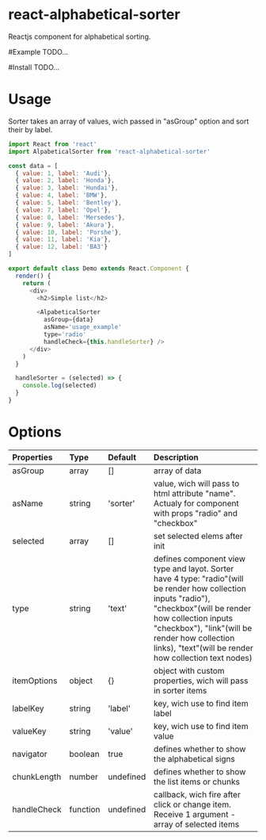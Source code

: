 # react-alphabetical-sorter
Reactjs component for alphabetical sorting.

#Example
TODO...

#Install
TODO...

# Usage
Sorter takes an array of values, wich passed in "asGroup" option and sort their by label.

```javascript
import React from 'react'
import AlpabeticalSorter from 'react-alphabetical-sorter'

const data = [
  { value: 1, label: 'Audi'},
  { value: 2, label: 'Honda'},
  { value: 3, label: 'Hundai'},
  { value: 4, label: 'BMW'},
  { value: 5, label: 'Bentley'},
  { value: 7, label: 'Opel'},
  { value: 8, label: 'Mersedes'},
  { value: 9, label: 'Akura'},
  { value: 10, label: 'Porshe'},
  { value: 11, label: 'Kia'},
  { value: 12, label: 'ВАЗ'}
]

export default class Demo extends React.Component {
  render() {
    return (
      <div>
        <h2>Simple list</h2>

        <AlpabeticalSorter
          asGroup={data}
          asName='usage_example'
          type='radio'
          handleCheck={this.handleSorter} />
      </div>
    )
  }

  handleSorter = (selected) => {
    console.log(selected)
  }
}
```

# Options
  Properties |  Type    |  Default  |  Description
:------------|:---------|:----------|:---------------
  asGroup    |  array   |  []       |  array of data
  asName     |  string  | 'sorter'  |  value, wich will pass to html attribute "name". Actualy for component with props "radio" and "checkbox"
  selected   |  array   | []        |  set selected elems after init
  type       |  string  | 'text'    |  defines component view type and layot. Sorter have 4 type: "radio"(will be render how collection inputs "radio"), "checkbox"(will be render how collection inputs "checkbox"), "link"(will be render how collection links), "text"(will be render how collection text nodes)
  itemOptions| object   | {}        | object with custom properties, wich will pass in sorter items
  labelKey   | string   | 'label'   | key, wich use to find item label
  valueKey   | string   | 'value'   | key, wich use to find item value
  navigator  | boolean  | true      | defines whether to show the alphabetical signs
  chunkLength| number   | undefined | defines whether to show the list items or chunks
  handleCheck| function | undefined | callback, wich fire after click or change item. Receive 1 argument - array of selected items
